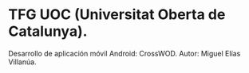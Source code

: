 # TFG UOC (Universitat Oberta de Catalunya).

Desarrollo de aplicación móvil Android: CrossWOD.
Autor: Miguel Elías Villanúa.
